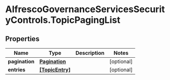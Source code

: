 # AlfrescoGovernanceServicesSecurityControls.TopicPagingList

## Properties
Name | Type | Description | Notes
------------ | ------------- | ------------- | -------------
**pagination** | [**Pagination**](Pagination.md) |  | [optional] 
**entries** | [**[TopicEntry]**](TopicEntry.md) |  | [optional] 


